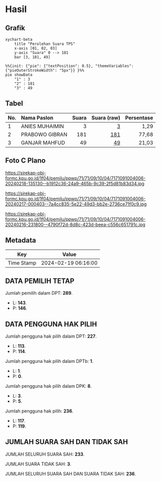 # Hasil

## Grafik

```mermaid
xychart-beta
    title "Perolehan Suara TPS"
    x-axis [01, 02, 03]
    y-axis "Suara" 0 --> 181
    bar [3, 181, 49]
```

```mermaid
%%{init: {"pie": {"textPosition": 0.5}, "themeVariables": {"pieOuterStrokeWidth": "5px"}} }%%
pie showData
    "1" : 3
    "2" : 181
    "3" : 49
```

## Tabel

| No. | Nama Paslon    | Suara | Suara (raw) | Persentase |
|:--- |:-------------- | -----:| -----------:| ----------:|
| 1   | ANIES MUHAIMIN | 3     | [3][p-1]    | 1,29       |
| 2   | PRABOWO GIBRAN | 181   | [181][p-2]  | 77,68      |
| 3   | GANJAR MAHFUD  | 49    | [49][p-3]   | 21,03      |


[p-1]: https://github.com/gigit-pemilu/pemilu-2024-71-sulawesi-utara/blob/main/pilpres/hitung-suara/sub/71-sulawesi-utara/sub/71-kota-manado/sub/09-malalayang/sub/1004-batu-kota/sub/006-tps/sub/paslon-1.txt
[p-2]: https://github.com/gigit-pemilu/pemilu-2024-71-sulawesi-utara/blob/main/pilpres/hitung-suara/sub/71-sulawesi-utara/sub/71-kota-manado/sub/09-malalayang/sub/1004-batu-kota/sub/006-tps/sub/paslon-2.txt
[p-3]: https://github.com/gigit-pemilu/pemilu-2024-71-sulawesi-utara/blob/main/pilpres/hitung-suara/sub/71-sulawesi-utara/sub/71-kota-manado/sub/09-malalayang/sub/1004-batu-kota/sub/006-tps/sub/paslon-3.txt

## Foto C Plano

https://sirekap-obj-formc.kpu.go.id/1f04/pemilu/ppwp/71/71/09/10/04/7171091004006-20240218-135130--b1912c36-24a9-465b-9c39-2f5d81b83d34.jpg

https://sirekap-obj-formc.kpu.go.id/1f04/pemilu/ppwp/71/71/09/10/04/7171091004006-20240217-000403--7a4cc835-5e22-49d3-bb2e-2736ce71f0c9.jpg

https://sirekap-obj-formc.kpu.go.id/1f04/pemilu/ppwp/71/71/09/10/04/7171091004006-20240216-231800--4790f72d-8d8c-423d-beea-c556c651791c.jpg


## Metadata

| Key        | Value               |
| ---------- | ------------------- |
| Time Stamp | 2024-02-19 06:16:00 |


## DATA PEMILIH TETAP

Jumlah pemilih dalam DPT: **289**.
 * L: **143**.
 * P: **146**.

## DATA PENGGUNA HAK PILIH

Jumlah pengguna hak pilih dalam DPT: **227**.
 * L: **113**.
 * P: **114**.

Jumlah pengguna hak pilih dalam DPTb: **1**.
 * L: **1**.
 * P: **0**.

Jumlah pengguna hak pilih dalam DPK: **8**.
 * L: **3**.
 * P: **5**.

Jumlah pengguna hak pilih: **236**.
 * L: **117**.
 * P: **119**.

## JUMLAH SUARA SAH DAN TIDAK SAH

JUMLAH SELURUH SUARA SAH: **233**.

JUMLAH SUARA TIDAK SAH: **3**.

JUMLAH SELURUH SUARA SAH DAN SUARA TIDAK SAH: **236**.



